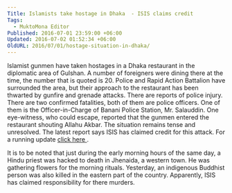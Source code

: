 ```yaml
---
Title: Islamists take hostage in Dhaka  - ISIS claims credit
Tags:
  - MuktoMona Editor
Published: 2016-07-01 23:59:00 +06:00
Updated: 2016-07-02 01:52:34 +06:00
OldURL: 2016/07/01/hostage-situation-in-dhaka/
---
```


Islamist gunmen have taken hostages in a Dhaka restaurant in the diplomatic area of Gulshan. A number of foreigners were dining there at the time, the number that is quoted is 20. Police and Rapid Action Battalion have surrounded the area, but their approach to the restaurant has been thwarted by gunfire and grenade attacks. There are reports of police injury. There are two confirmed fatalities, both of them are police officers. One of them is the Officer-in-Charge of Banani Police Station, Mr. Salauddin. One eye-witness, who could escape, reported that the gunmen entered the restaurant shouting Allahu Akbar. The situation remains tense and unresolved. The latest report says ISIS has claimed credit for this attack. For a running update <a href="https://www.reddit.com/live/x6nlz174eayk"> click here </a>.

It is to be noted that just during the early morning hours of the same day, a Hindu priest was hacked to death in Jhenaida, a western town. He was gathering flowers for the morning rituals. Yesterday, an indigenous Buddhist person was also killed in the eastern part of the country. Apparently, ISIS has claimed responsibility for there murders.   
